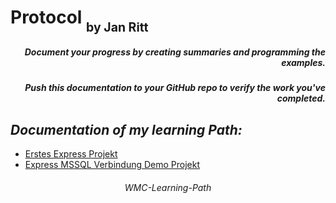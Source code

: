 # Protocol <sub><sub> by Jan Ritt </sub></sub>  

 
##### <p align="right"> Document your progress by creating summaries and programming the examples.  </p>
##### <p align="right"> Push this documentation to your GitHub repo to verify the work you've completed. </p>  

## *Documentation of my learning Path:* 
- [Erstes Express Projekt](https://github.com/IxI-Enki/WmcUebung-010)
- [Express MSSQL Verbindung Demo Projekt](https://github.com/IxI-Enki/WmcUebung-011)

###### <p align="center"> WMC-Learning-Path </p>
